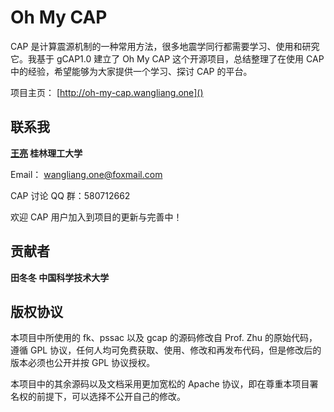 # Oh My CAP

CAP 是计算震源机制的一种常用方法，很多地震学同行都需要学习、使用和研究它。我基于 gCAP1.0 建立了 Oh My CAP 这个开源项目，总结整理了在使用 CAP 中的经验，希望能够为大家提供一个学习、探讨 CAP 的平台。

项目主页： [http://oh-my-cap.wangliang.one]()

## 联系我

__[王亮](http://wangliang.one) 桂林理工大学__

Email： [wangliang.one@foxmail.com](mailto:wangliang.one@foxmail.com)

CAP 讨论 QQ 群：580712662

欢迎 CAP 用户加入到项目的更新与完善中！

## 贡献者

__田冬冬 中国科学技术大学__

## 版权协议

本项目中所使用的 fk、pssac 以及 gcap 的源码修改自 Prof. Zhu 的原始代码，遵循  GPL 协议，任何人均可免费获取、使用、修改和再发布代码，但是修改后的版本必须也公开并按 GPL 协议授权。

本项目中的其余源码以及文档采用更加宽松的 Apache 协议，即在尊重本项目署名权的前提下，可以选择不公开自己的修改。

